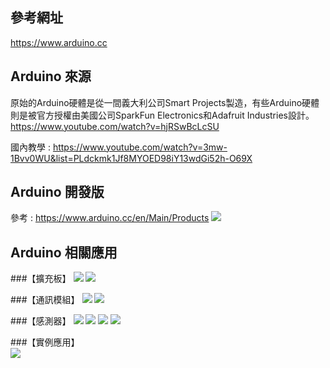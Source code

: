 ## 參考網址 
https://www.arduino.cc

## Arduino 來源
原始的Arduino硬體是從一間義大利公司Smart Projects製造，有些Arduino硬體則是被官方授權由美國公司SparkFun Electronics和Adafruit Industries設計。
https://www.youtube.com/watch?v=hjRSwBcLcSU

國內教學 : https://www.youtube.com/watch?v=3mw-1Bvv0WU&list=PLdckmk1Jf8MYOED98iY13wdGi52h-O69X

## Arduino 開發版
參考 : https://www.arduino.cc/en/Main/Products
![](https://github.com/derricktsai0904/Arduino/blob/master/00.Arduino%E5%9F%BA%E6%9C%AC%E4%BB%8B%E7%B4%B9/ArduinoProduct.PNG?raw=true)

## Arduino 相關應用
###【擴充板】 
![](https://github.com/derricktsai0904/Arduino/blob/master/00.Arduino%E5%9F%BA%E6%9C%AC%E4%BB%8B%E7%B4%B9/ArduinoShield.PNG?raw=true)
![](https://github.com/derricktsai0904/Arduino/blob/master/00.Arduino%E5%9F%BA%E6%9C%AC%E4%BB%8B%E7%B4%B9/ArduinoShield2.PNG?raw=true)

###【通訊模組】
![](https://github.com/derricktsai0904/Arduino/blob/master/00.Arduino%E5%9F%BA%E6%9C%AC%E4%BB%8B%E7%B4%B9/ArduinoCommunication.PNG?raw=true)
![](https://github.com/derricktsai0904/Arduino/blob/master/00.Arduino%E5%9F%BA%E6%9C%AC%E4%BB%8B%E7%B4%B9/ArduinoCommunication2.PNG?raw=true)

###【感測器】 
![](https://github.com/derricktsai0904/Arduino/blob/master/00.Arduino%E5%9F%BA%E6%9C%AC%E4%BB%8B%E7%B4%B9/ArduinoSensor.PNG?raw=true)
![](https://github.com/derricktsai0904/Arduino/blob/master/00.Arduino%E5%9F%BA%E6%9C%AC%E4%BB%8B%E7%B4%B9/ArduinoSensor2.PNG?raw=true)
![](https://github.com/derricktsai0904/Arduino/blob/master/00.Arduino%E5%9F%BA%E6%9C%AC%E4%BB%8B%E7%B4%B9/ArduinoSensor3.PNG?raw=true)
![](https://github.com/derricktsai0904/Arduino/blob/master/00.Arduino%E5%9F%BA%E6%9C%AC%E4%BB%8B%E7%B4%B9/ArduinoSensor4.PNG?raw=true)

###【實例應用】  
![](https://github.com/derricktsai0904/Arduino/blob/master/00.Arduino%E5%9F%BA%E6%9C%AC%E4%BB%8B%E7%B4%B9/ArduinoApplication.PNG?raw=true)
